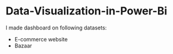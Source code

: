 # Data-Visualization-in-Power-Bi
I made dashboard on following datasets:
- E-commerce website
- Bazaar 
